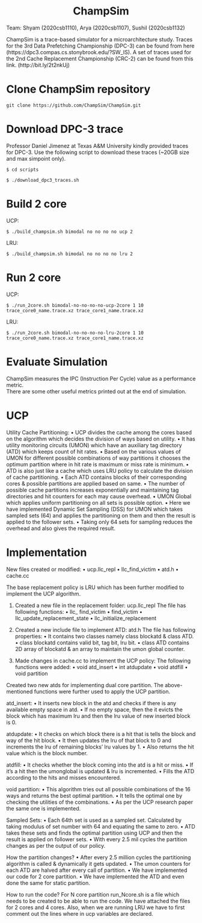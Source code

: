 <p align="center">
  <h1 align="center"> ChampSim </h1>
  <p> Team: Shyam (2020csb1110), Arya (2020csb1107), Sushil (2020csb1132)
  <p> ChampSim is a trace-based simulator for a microarchitecture study. Traces for the 3rd Data Prefetching Championship (DPC-3) can be found from here (https://dpc3.compas.cs.stonybrook.edu/?SW_IS). A set of traces used for the 2nd Cache Replacement Championship (CRC-2) can be found from this link. (http://bit.ly/2t2nkUj) <p>
</p>

# Clone ChampSim repository
```
git clone https://github.com/ChampSim/ChampSim.git
```

# Download DPC-3 trace

Professor Daniel Jimenez at Texas A&M University kindly provided traces for DPC-3. Use the following script to download these traces (~20GB size and max simpoint only).
```
$ cd scripts

$ ./download_dpc3_traces.sh
```

# Build 2 core

UCP:
```
$ ./build_champsim.sh bimodal no no no no ucp 2
```
LRU:
```
$ ./build_champsim.sh bimodal no no no no lru 2
```
# Run 2 core

UCP:
```
$ ./run_2core.sh bimodal-no-no-no-no-ucp-2core 1 10 trace_core0_name.trace.xz trace_core1_name.trace.xz
```
LRU:
```
$ ./run_2core.sh bimodal-no-no-no-no-lru-2core 1 10 trace_core0_name.trace.xz trace_core1_name.trace.xz
```

# Evaluate Simulation

ChampSim measures the IPC (Instruction Per Cycle) value as a performance metric. <br>
There are some other useful metrics printed out at the end of simulation. <br>

# UCP

Utility Cache Partitioning:
• UCP divides the cache among the cores based on the algorithm which decides the division of ways based on utility.
• It has utility monitoring circuits (UMON) which have an auxiliary tag directory (ATD) which keeps count of hit rates.
• Based on the various values of UMON for different possible combinations of way partitions it chooses the optimum partition where in hit rate is maximum or miss rate is minimum.
• ATD is also just like a cache which uses LRU policy to calculate the division of cache partitioning.
• Each ATD contains blocks of their corresponding cores & possible partitions are applied based on same.
• The number of possible cache partitions increases exponentially and maintaining tag directories and hit counters for each may cause overhead.
• UMON Global which applies uniform partitioning on all sets is possible option.
• Here we have implemented Dynamic Set Sampling (DSS) for UMON which takes sampled sets (64) and applies the partitioning on them and then the result is applied to the follower sets.
• Taking only 64 sets for sampling reduces the overhead and also gives the required result.

# Implementation

New files created or modified:
• ucp.llc_repl
• llc_find_victim
• atd.h
• cache.cc

The base replacement policy is LRU which has been further modified to implement the UCP algorithm.

1. Created a new file in the replacement folder: ucp.llc_repl
The file has following functions:
• llc_ find_victim
• find_victim
• llc_update_replacement_state
• llc_initialize_replacement

2. Created a new include file to implement ATD: atd.h
The file has following properties:
• It contains two classes namely class blockatd & class ATD.
• class blockatd contains valid bit, tag bit, lru bit.
• class ATD contains 2D array of blockatd & an array to maintain the umon global counter.

3. Made changes in cache.cc to implement the UCP policy:
The following functions were added:
• void atd_insert
• int atdupdate
• void atdfill
• void partition

Created two new atds for implementing dual core partition. The above-mentioned functions were further used to apply the UCP partition.

atd_insert:
• It inserts new block in the atd and checks if there is any available empty space in atd.
• If no empty space, then the it evicts the block which has maximum lru and then the lru value of new inserted block is 0.

atdupdate:
• It checks on which block there is a hit that is tells the block and way of the hit block.
• It then updates the lru of that block to 0 and increments the lru of remaining blocks’ lru values by 1.
• Also returns the hit value which is the block number.

atdfill:
• It checks whether the block coming into the atd is a hit or miss.
• If it’s a hit then the umonglobal is updated & lru is incremented.
• Fills the ATD according to the hits and misses encountered.

void partition:
• This algorithm tries out all possible combinations of the 16 ways and returns the best optimal partition.
• It tells the optimal one by checking the utilities of the combinations.
• As per the UCP research paper the same one is implemented.

Sampled Sets:
• Each 64th set is used as a sampled set. Calculated by taking modulus of set number with 64 and equating the same to zero.
• ATD takes these sets and finds the optimal partition using UCP and then the result is applied on follower sets.
• With every 2.5 mil cycles the partition changes as per the output of our policy.

How the partition changes?
• After every 2.5 million cycles the partitioning algorithm is called & dynamically it gets updated.
• The umon counters for each ATD are halved after every call of partition.
• We have implemented our code for 2 core partition.
• We have implemented the ATD and even done the same for static partition.

How to run the code?
For N core partition run_Ncore.sh is a file which needs to be created to be able to run the code.
We have attached the files for 2 cores and 4 cores.
Also, when we are running LRU we have to first comment out the lines where in ucp variables are declared.
